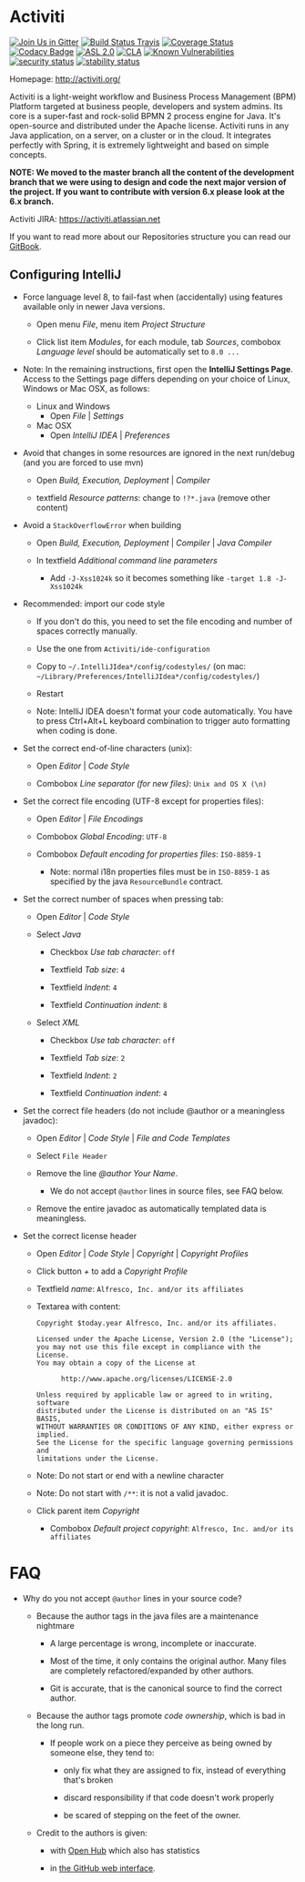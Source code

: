 Activiti
========

[![Join Us in Gitter](https://badges.gitter.im/Activiti/Activiti7.svg)](https://gitter.im/Activiti/Activiti7?utm_source=badge&utm_medium=badge&utm_campaign=pr-badge&utm_content=badge)
[![Build Status Travis](https://travis-ci.org/Activiti/Activiti.svg?branch=master)](https://travis-ci.org/Activiti/Activiti)
[![Coverage Status](http://img.shields.io/codecov/c/github/Activiti/Activiti/master.svg?maxAge=86400)](https://codecov.io/gh/Activiti/Activiti)
[![Codacy Badge](https://api.codacy.com/project/badge/Grade/f859f1bf542b43cab64e1e85706e5243)](https://www.codacy.com/app/Activiti/Activiti?utm_source=github.com&amp;utm_medium=referral&amp;utm_content=Activiti/Activiti&amp;utm_campaign=Badge_Grade)
[![ASL 2.0](https://img.shields.io/hexpm/l/plug.svg)](https://github.com/Activiti/Activiti/blob/master/LICENSE.txt)
[![CLA](https://cla-assistant.io/readme/badge/Activiti/Activiti)](https://cla-assistant.io/Activiti/Activiti)
[![Known Vulnerabilities](https://snyk.io/test/github/Activiti/Activiti/badge.svg)](https://snyk.io/test/github/Activiti/Activiti)
[![security status](https://www.meterian.com/badge/gh/Activiti/Activiti/security)](https://www.meterian.com/report/gh/Activiti/Activiti)
[![stability status](https://www.meterian.com/badge/gh/Activiti/Activiti/stability)](https://www.meterian.com/report/gh/Activiti/Activiti)

Homepage: http://activiti.org/


Activiti is a light-weight workflow and Business Process Management (BPM) Platform targeted at business people, developers and system admins. Its core is a super-fast and rock-solid BPMN 2 process engine for Java. It's open-source and distributed under the Apache license. Activiti runs in any Java application, on a server, on a cluster or in the cloud. It integrates perfectly with Spring, it is extremely lightweight and based on simple concepts. 

**__NOTE: We moved to the master branch all the content of the development branch that we were using to design and code the next major version of the project. If you want to contribute with version 6.x please look at the 6.x branch.__** 

Activiti JIRA: https://activiti.atlassian.net

If you want to read more about our Repositories structure you can read our [GitBook](https://activiti.gitbooks.io/activiti-7-developers-guide/content/).

Configuring IntelliJ
--------------------

* Force language level 8, to fail-fast when (accidentally) using features available only in newer Java versions.

    * Open menu *File*, menu item *Project Structure*

    * Click list item *Modules*, for each module, tab *Sources*, combobox *Language level* should be automatically set to `8.0 ...`


* Note: In the remaining instructions, first open the **IntelliJ Settings Page**.  Access to the Settings page 
differs depending on your choice of Linux, Windows or Mac OSX, as follows:

    * Linux and Windows
        * Open *File* | *Settings* 
    * Mac OSX
        * Open *IntelliJ IDEA* | *Preferences* 
        
* Avoid that changes in some resources are ignored in the next run/debug (and you are forced to use mvn)

    * Open *Build, Execution, Deployment* | *Compiler*
      
    * textfield *Resource patterns*: change to `!?*.java` (remove other content)

* Avoid a `StackOverflowError` when building

    * Open *Build, Execution, Deployment* | *Compiler* | *Java Compiler*

    * In textfield *Additional command line parameters* 
        * Add `-J-Xss1024k` so it becomes something like `-target 1.8 -J-Xss1024k`

* Recommended: import our code style

    * If you don't do this, you need to set the file encoding and number of spaces correctly manually.

    * Use the one from `Activiti/ide-configuration`

    * Copy to `~/.IntelliJIdea*/config/codestyles/` (on mac: `~/Library/Preferences/IntelliJIdea*/config/codestyles/`)

    * Restart
    
    * Note: IntelliJ IDEA doesn't format your code automatically. You have to press Ctrl+Alt+L keyboard combination to trigger auto formatting when coding is done.

* Set the correct end-of-line characters (unix):

    * Open  *Editor* | *Code Style* 

    * Combobox *Line separator (for new files)*: `Unix and OS X (\n)`

* Set the correct file encoding (UTF-8 except for properties files):

    * Open *Editor* | *File Encodings* 
      
    * Combobox *Global Encoding*: `UTF-8`

    * Combobox *Default encoding for properties files*: `ISO-8859-1`

        * Note: normal i18n properties files must be in `ISO-8859-1` as specified by the java `ResourceBundle` contract.

* Set the correct number of spaces when pressing tab:

    * Open *Editor* | *Code Style* 

    * Select *Java*

        * Checkbox *Use tab character*: `off`

        * Textfield *Tab size*: `4`

        * Textfield *Indent*: `4`

        * Textfield *Continuation indent*: `8`

    * Select *XML*

        * Checkbox *Use tab character*: `off`

        * Textfield *Tab size*: `2`

        * Textfield *Indent*: `2`

        * Textfield *Continuation indent*: `4`

* Set the correct file headers (do not include @author or a meaningless javadoc):

    * Open *Editor* | *Code Style* | *File and Code Templates*

    * Select `File Header`

    * Remove the line *@author Your Name*.

        * We do not accept `@author` lines in source files, see FAQ below.

    * Remove the entire javadoc as automatically templated data is meaningless.

* Set the correct license header

    * Open *Editor* | *Code Style* | *Copyright* | *Copyright Profiles*

    * Click button *+* to add a *Copyright Profile*

    * Textfield *name*: `Alfresco, Inc. and/or its affiliates`

    * Textarea with content:

        ```
        Copyright $today.year Alfresco, Inc. and/or its affiliates.

        Licensed under the Apache License, Version 2.0 (the "License");
        you may not use this file except in compliance with the License.
        You may obtain a copy of the License at

              http://www.apache.org/licenses/LICENSE-2.0

        Unless required by applicable law or agreed to in writing, software
        distributed under the License is distributed on an "AS IS" BASIS,
        WITHOUT WARRANTIES OR CONDITIONS OF ANY KIND, either express or implied.
        See the License for the specific language governing permissions and
        limitations under the License.
        ```

    * Note: Do not start or end with a newline character

    * Note: Do not start with `/**`: it is not a valid javadoc.

    * Click parent item *Copyright*

        * Combobox *Default project copyright*: `Alfresco, Inc. and/or its affiliates`

FAQ
===

* Why do you not accept `@author` lines in your source code?

    * Because the author tags in the java files are a maintenance nightmare

        * A large percentage is wrong, incomplete or inaccurate.

        * Most of the time, it only contains the original author. Many files are completely refactored/expanded by other authors.

        * Git is accurate, that is the canonical source to find the correct author.

    * Because the author tags promote *code ownership*, which is bad in the long run.

        * If people work on a piece they perceive as being owned by someone else, they tend to:

            * only fix what they are assigned to fix, instead of everything that's broken

            * discard responsibility if that code doesn't work properly

            * be scared of stepping on the feet of the owner.

    * Credit to the authors is given:

        * with [Open Hub](https://www.openhub.net/p/activiti/contributors) which also has statistics

        * in [the GitHub web interface](https://github.com/activiti).
